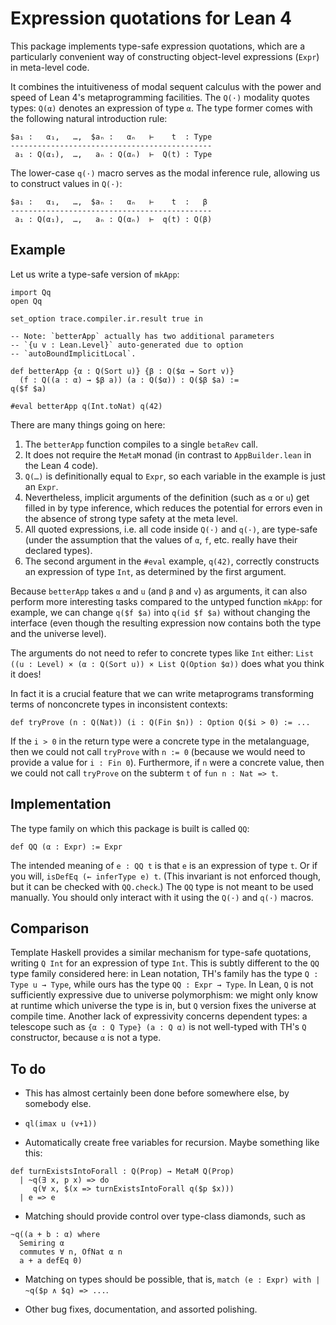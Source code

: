 # Expression quotations for Lean 4

This package implements type-safe expression
quotations, which are a particularly
convenient way of constructing object-level
expressions (`Expr`) in meta-level code.

It combines the intuitiveness of modal sequent
calculus with the power and speed of
Lean 4's metaprogramming facilities.
The `Q(·)` modality quotes types:
`Q(α)` denotes an expression of type `α`.
The type former comes with the following
natural introduction rule:

```
$a₁ :   α₁,   …,  $aₙ :   αₙ   ⊢    t  : Type
---------------------------------------------
 a₁ : Q(α₁),  …,   aₙ : Q(αₙ)  ⊢  Q(t) : Type
```

The lower-case `q(·)` macro serves
as the modal inference rule,
allowing us to construct values in `Q(·)`:
```
$a₁ :   α₁,   …,  $aₙ :   αₙ   ⊢    t  :   β
---------------------------------------------
 a₁ : Q(α₁),  …,   aₙ : Q(αₙ)  ⊢  q(t) : Q(β)
```

## Example

Let us write a type-safe version of `mkApp`:

```lean
import Qq
open Qq

set_option trace.compiler.ir.result true in

-- Note: `betterApp` actually has two additional parameters
-- `{u v : Lean.Level}` auto-generated due to option
-- `autoBoundImplicitLocal`.

def betterApp {α : Q(Sort u)} {β : Q($α → Sort v)}
  (f : Q((a : α) → $β a)) (a : Q($α)) : Q($β $a) :=
q($f $a)

#eval betterApp q(Int.toNat) q(42)
```

There are many things going on here:
1. The `betterApp` function compiles to a single `betaRev` call.
1. It does not require the `MetaM` monad (in contrast to
   `AppBuilder.lean` in the Lean 4 code).
1. `Q(…)` is definitionally equal to `Expr`, so each variable
   in the example is just an `Expr`.
1. Nevertheless, implicit arguments of the definition (such as `α`
   or `u`) get filled in by type inference, which reduces the
   potential for errors even in the absence of strong type safety
   at the meta level.
1. All quoted expressions, i.e. all code inside `Q(·)` and `q(·)`,
   are type-safe (under the assumption that the values of `α`,
   `f`, etc. really have their declared types).
1. The second argument in the `#eval` example, `q(42)`,
   correctly constructs an expression of type `Int`, as
   determined by the first argument.

Because `betterApp`
takes `α` and `u` (and `β` and `v`) as arguments,
it can also perform more interesting tasks compared
to the untyped function `mkApp`: for example,
we can change `q($f $a)` into `q(id $f $a)`
without changing the interface
(even though the resulting expression
now contains both the type and the universe level).

The arguments do not need to refer
to concrete types like `Int` either:
`List ((u : Level) × (α : Q(Sort u)) × List Q(Option $α))`
does what you think it does!

In fact it is a crucial feature
that we can write metaprograms
transforming terms of nonconcrete types
in inconsistent contexts:
```lean
def tryProve (n : Q(Nat)) (i : Q(Fin $n)) : Option Q($i > 0) := ...
```
If the `i > 0` in the return type were a concrete type in the metalanguage,
then we could not call `tryProve` with `n := 0`
(because we would need to provide a value for `i : Fin 0`).
Furthermore,
if `n` were a concrete value,
then we could not call `tryProve` on
the subterm `t` of `fun n : Nat => t`.

## Implementation

The type family on which this package is built is called `QQ`:

```lean
def QQ (α : Expr) := Expr
```

The intended meaning of `e : QQ t` is that
`e` is an expression of type `t`.
Or if you will,
`isDefEq (← inferType e) t`.
(This invariant is not enforced though,
but it can be checked with `QQ.check`.)
The `QQ` type is not meant to be used manually.
You should only interact with it
using the `Q(·)` and `q(·)` macros.

## Comparison

Template Haskell provides a similar mechanism
for type-safe quotations,
writing `Q Int` for an expression of type `Int`.
This is subtly different
to the `QQ` type family considered here:
in Lean notation,
TH's family has the type `Q : Type u → Type`,
while ours has the type `QQ : Expr → Type`.
In Lean, `Q` is not sufficiently expressive
due to universe polymorphism:
we might only know at runtime which universe the type is in,
but `Q` version fixes the universe at compile time.
Another lack of expressivity concerns dependent types:
a telescope such as `{α : Q Type} (a : Q α)` is not well-typed
with TH's `Q` constructor,
because `α` is not a type.

## To do

- This has almost certainly been done before
  somewhere else, by somebody else.

- `ql(imax u (v+1))`

- Automatically create free variables for recursion.
  Maybe something like this:
```lean
def turnExistsIntoForall : Q(Prop) → MetaM Q(Prop)
  | ~q(∃ x, p x) => do
     q(∀ x, $(x => turnExistsIntoForall q($p $x)))
  | e => e
```

- Matching should provide control over type-class diamonds, such as
```lean
~q((a + b : α) where
  Semiring α
  commutes ∀ n, OfNat α n
  a + a defEq 0)
```

- Matching on types should be possible, that is,
  `match (e : Expr) with | ~q($p ∧ $q) => ...`.

- Other bug fixes, documentation, and assorted polishing.
